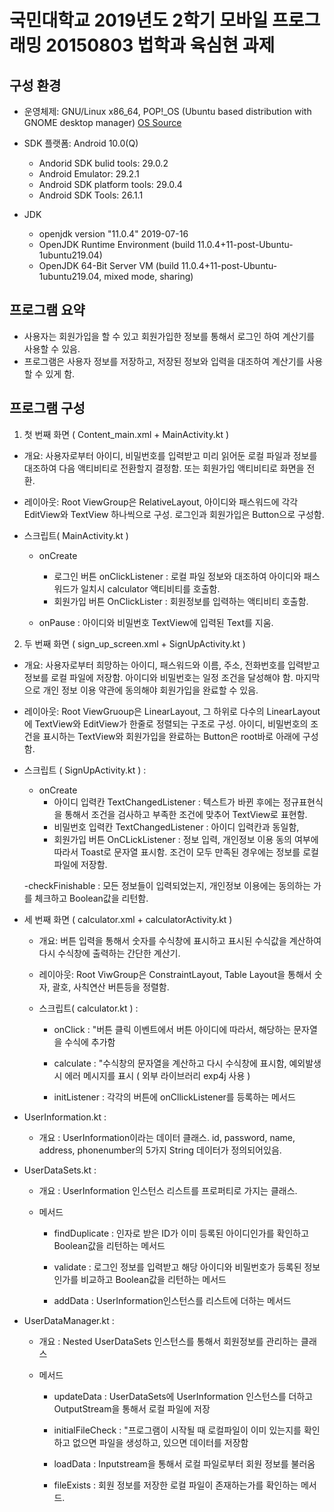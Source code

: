 # 국민대학교 2019년도 2학기 모바일 프로그래밍 20150803 법학과 육심현 과제

## 구성 환경

- 운영체제: GNU/Linux x86_64, POP!_OS (Ubuntu based distribution with GNOME desktop manager) [OS Source](https://system76.com/pop)

- SDK 플랫폼: Android 10.0(Q)
  - Andorid SDK bulid tools: 29.0.2
  - Android Emulator: 29.2.1
  - Android SDK platform tools: 29.0.4
  - Android SDK Tools: 26.1.1

- JDK
  - openjdk version "11.0.4" 2019-07-16
  - OpenJDK Runtime Environment (build 11.0.4+11-post-Ubuntu-1ubuntu219.04)
  - OpenJDK 64-Bit Server VM (build 11.0.4+11-post-Ubuntu-1ubuntu219.04, mixed mode, sharing)

## 프로그램 요약

- 사용자는 회원가입을 할 수 있고 회원가입한 정보를 통해서 로그인 하여 계산기를 사용할 수 있음.
- 프로그램은 사용자 정보를 저장하고, 저장된 정보와 입력을 대조하여 계산기를 사용할 수 있게 함.

## 프로그램 구성

1. 첫 번째 화면 ( Content_main.xml + MainActivity.kt )

  - 개요: 사용자로부터 아이디, 비밀번호를 입력받고 미리 읽어둔 로컬 파일과 정보를 대조하여 다음 액티비티로 전환할지 결정함. 또는 회원가입 액티비티로 화면을 전환.

  - 레이아웃: Root ViewGroup은 RelativeLayout, 아이디와 패스워드에 각각 EditView와 TextView 하나씩으로 구성. 로그인과 회원가입은 Button으로 구성함.

  - 스크립트( MainActivity.kt )
    - onCreate
      - 로그인 버튼 onClickListener : 로컬 파일 정보와 대조하여 아이디와 패스워드가 일치시 calculator 액티비티를 호출함.
      - 회원가입 버튼 OnClickLister :  회원정보를 입력하는 액티비티 호출함.
  
    - onPause : 아이디와 비밀번호 TextView에 입력된 Text를 지움.

2. 두 번째 화면 ( sign_up_screen.xml + SignUpActivity.kt )

  - 개요: 사용자로부터 희망하는 아이디, 패스워드와 이름, 주소, 전화번호를 입력받고 정보를 로컬 파일에 저장함. 아이디와 비밀번호는 일정 조건을 달성해야 함. 마지막으로 개인 정보 이용 약관에 동의해야 회원가입을 완료할 수 있음.
  
  - 레이아웃: Root ViewGruoup은 LinearLayout, 그 하위로 다수의 LinearLayout에 TextView와 EditView가 한줄로 정렬되는 구조로 구성. 아이디, 비밀번호의 조건을 표시하는 TextView와 회원가입을 완료하는 Button은 root바로 아래에 구성함.

  - 스크립트 ( SignUpActivity.kt ) :
    - onCreate
      - 아이디 입력칸 TextChangedListener : 텍스트가 바뀐 후에는 정규표현식을 통해서 조건을 검사하고 부족한 조건에 맞추어 TextView로 표현함.
      - 비밀번호 입력칸 TextChangedListener : 아이디 입력칸과 동일함,
      - 회원가입 버튼 OnCLickListener : 정보 입력, 개인정보 이용 동의 여부에 따라서 Toast로 문자열 표시함. 조건이 모두 만족된 경우에는 정보를 로컬파일에 저장함.
  
    -checkFinishable : 모든 정보들이 입력되었는지, 개인정보 이용에는 동의하는 가를 체크하고 Boolean값을 리턴함.
  
- 세 번째 화면 ( calculator.xml + calculatorActivity.kt )
  
  - 개요: 버튼 입력을 통해서 숫자를 수식창에 표시하고 표시된 수식값을 계산하여 다시 수식창에 출력하는 간단한 계산기.

  - 레이아웃: Root ViwGroup은 ConstraintLayout, Table Layout을 통해서 숫자, 괄호, 사칙연산 버튼등을 정렬함.

  - 스크립트( calculator.kt ) :
    - onClick : "버튼 클릭 이벤트에서 버튼 아이디에 따라서, 해당하는 문자열을 수식에 추가함
  
    - calculate : "수식창의 문자열을 계산하고 다시 수식창에 표시함, 예외발생시 에러 메시지를 표시 ( 외부 라이브러리 exp4j 사용 )
  
    - initListener : 각각의 버튼에 onCllickListener를 등록하는 메서드
  
- UserInformation.kt :
  - 개요 : UserInformation이라는 데이터 클래스. id, password, name, address, phonenumber의 5가지 String 데이터가 정의되어있음.
  
- UserDataSets.kt :
  - 개요 : UserInformation 인스턴스 리스트를 프로퍼티로 가지는 클래스.

  - 메서드
    - findDuplicate : 인자로 받은 ID가 이미 등록된 아이디인가를 확인하고 Boolean값을 리턴하는 메서드
  
    - validate : 로그인 정보를 입력받고 해당 아이디와 비밀번호가 등록된 정보인가를 비교하고 Boolean값을 리턴하는 메서드
  
    - addData : UserInformation인스턴스를 리스트에 더하는 메서드
  
- UserDataManager.kt :
  - 개요 : Nested UserDataSets 인스턴스를 통해서 회원정보를 관리하는 클래스

  - 메서드
    - updateData : UserDataSets에 UserInformation 인스턴스를 더하고 OutputStream을 통해서 로컬 파일에 저장
  
    - initialFileCheck : "프로그램이 시작될 때 로컬파일이 이미 있는지를 확인하고 없으면 파일을 생성하고, 있으면 데이터를 저장함
  
    - loadData : Inputstream을 통해서 로컬 파일로부터 회원 정보를 불러옴
  
    - fileExists : 회원 정보를 저장한 로컬 파일이 존재하는가를 확인하는 메서드.
